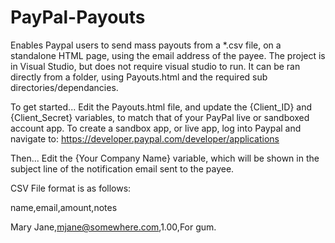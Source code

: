 # PayPal-Payouts
Enables Paypal users to send mass payouts from a *.csv file, on a standalone HTML page, using the email address of the payee.
The project is in Visual Studio, but does not require visual studio to run.  It can be ran directly from a folder, using Payouts.html and the required sub directories/dependancies.

To get started...
Edit the Payouts.html file, and update the {Client_ID} and {Client_Secret} variables, to match that of your PayPal live or sandboxed account app.
To create a sandbox app, or live app, log into Paypal and navigate to: https://developer.paypal.com/developer/applications

Then...
Edit the {Your Company Name} variable, which will be shown in the subject line of the notification email sent to the payee.


CSV File format is as follows:


name,email,amount,notes

Mary Jane,mjane@somewhere.com,1.00,For gum.

